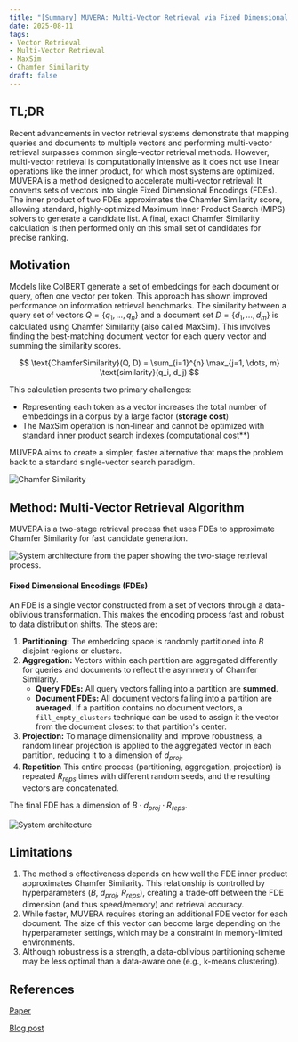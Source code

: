 ```yaml
---
title: "[Summary] MUVERA: Multi-Vector Retrieval via Fixed Dimensional Encodings"
date: 2025-08-11
tags:
- Vector Retrieval 
- Multi-Vector Retrieval
- MaxSim
- Chamfer Similarity
draft: false
---
```


## TL;DR
Recent advancements in vector retrieval systems demonstrate that mapping queries and documents to multiple vectors and performing multi-vector retrieval surpasses common single-vector retrieval methods. However, multi-vector retrieval is computationally intensive as it does not use linear operations like the inner product, for which most systems are optimized. MUVERA is a method designed to accelerate multi-vector retrieval: It converts sets of vectors into single Fixed Dimensional Encodings (FDEs). The inner product of two FDEs approximates the Chamfer Similarity score, allowing standard, highly-optimized Maximum Inner Product Search (MIPS) solvers to generate a candidate list. A final, exact Chamfer Similarity calculation is then performed only on this small set of candidates for precise ranking.

## Motivation
Models like ColBERT generate a set of embeddings for each document or query, often one vector per token. This approach has shown improved performance on information retrieval benchmarks. The similarity between a query set of vectors $Q = \{q_1, \dots, q_n\}$ and a document set $D = \{d_1, \dots, d_m\}$ is calculated using Chamfer Similarity (also called MaxSim). This involves finding the best-matching document vector for each query vector and summing the similarity scores.

$$
\text{ChamferSimilarity}(Q, D) = \sum_{i=1}^{n} \max_{j=1, \dots, m} \text{similarity}(q_i, d_j)
$$

This calculation presents two primary challenges:
* Representing each token as a vector increases the total number of embeddings in a corpus by a large factor (**storage cost**)
* The MaxSim operation is non-linear and cannot be optimized with standard inner product search indexes (computational cost**)

MUVERA aims to create a simpler, faster alternative that maps the problem back to a standard single-vector search paradigm.

![Chamfer Similarity](/posts/20250811_muvera_multi_vector_retrieval_via_fixed_dimensional_encodings/chamfer_similarity.png)

## Method: Multi-Vector Retrieval Algorithm 
MUVERA is a two-stage retrieval process that uses FDEs to approximate Chamfer Similarity for fast candidate generation.

![System architecture from the paper showing the two-stage retrieval process.](/posts/20250810_muvera_multi_vector_retrieval_via_fixed_dimensional_encodings/two_step_retreival.png)

#### Fixed Dimensional Encodings (FDEs)
An FDE is a single vector constructed from a set of vectors through a data-oblivious transformation. This makes the encoding process fast and robust to data distribution shifts. The steps are:

1. **Partitioning:** The embedding space is randomly partitioned into $B$ disjoint regions or clusters.
2. **Aggregation:** Vectors within each partition are aggregated differently for queries and documents to reflect the asymmetry of Chamfer Similarity.
    * **Query FDEs:** All query vectors falling into a partition are **summed**.
    * **Document FDEs:** All document vectors falling into a partition are **averaged**. If a partition contains no document vectors, a `fill_empty_clusters` technique can be used to assign it the vector from the document closest to that partition's center.
3.  **Projection:** To manage dimensionality and improve robustness, a random linear projection is applied to the aggregated vector in each partition, reducing it to a dimension of $d_{proj}$.
4.  **Repetition** This entire process (partitioning, aggregation, projection) is repeated $R_{reps}$ times with different random seeds, and the resulting vectors are concatenated.

The final FDE has a dimension of $B \cdot d_{proj} \cdot R_{reps}$.

![System architecture](/posts/20250811_muvera_multi_vector_retrieval_via_fixed_dimensional_encodings/two_step_retreival.png)


## Limitations
1. The method's effectiveness depends on how well the FDE inner product approximates Chamfer Similarity. This relationship is controlled by hyperparameters ($B$, $d_{proj}$, $R_{reps}$), creating a trade-off between the FDE dimension (and thus speed/memory) and retrieval accuracy.
2. While faster, MUVERA requires storing an additional FDE vector for each document. The size of this vector can become large depending on the hyperparameter settings, which may be a constraint in memory-limited environments.
3. Although robustness is a strength, a data-oblivious partitioning scheme may be less optimal than a data-aware one (e.g., k-means clustering).

## References
[Paper]((https://arxiv.org/pdf/2405.19504))

[Blog post](https://research.google/blog/muvera-making-multi-vector-retrieval-as-fast-as-single-vector-search/)

